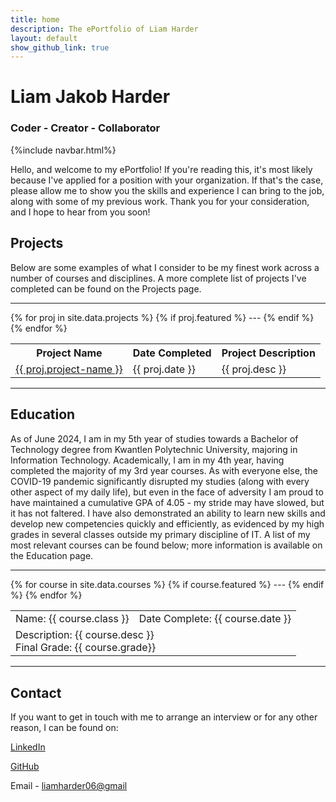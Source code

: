 ```yaml
---
title: home
description: The ePortfolio of Liam Harder
layout: default
show_github_link: true
---
```

# Liam Jakob Harder
### Coder - Creator - Collaborator
{%include navbar.html%}

Hello, and welcome to my ePortfolio! If you're reading this, it's most likely because I've applied for a position with your organization. If that's the case, please allow me to show you the skills and experience I can bring to the job, along with some of my previous work. Thank you for your consideration, and I hope to hear from you soon!

## Projects
Below are some examples of what I consider to be my finest work across a number of courses and disciplines. A more complete list of projects I've completed can be found on the Projects page.

---

<table>
	<tr>
		<th>
		Project Name
		</th>
		<th>
		Date Completed
		</th>
		<th>
		Project Description
		</th>
	</tr>
	{% for proj in site.data.projects %}
		{% if proj.featured %}
			<tr>
				<td>
					<a href="{{ proj.link }}">{{ proj.project-name }}</a>
				</td>
				<td>
					{{ proj.date }}
				</td>
				<td>
					{{ proj.desc }}
				</td>
			</tr>
			<tr>
				---
			</tr>
		{% endif %}
	{% endfor %}
</table>

---

## Education
As of June 2024, I am in my 5th year of studies towards a Bachelor of Technology degree from Kwantlen Polytechnic University, majoring in Information Technology. Academically, I am in my 4th year, having completed the majority of my 3rd year courses. As with everyone else, the COVID-19 pandemic significantly disrupted my studies (along with every other aspect of my daily life), but even in the face of adversity I am proud to have maintained a cumulative GPA of 4.05 - my stride may have slowed, but it has not faltered. I have also demonstrated an ability to learn new skills and develop new competencies quickly and efficiently, as evidenced by my high grades in several classes outside my primary discipline of IT. A list of my most relevant courses can be found below; more information is available on the Education page.

---

<table>
	{% for course in site.data.courses %}
		{% if course.featured %}
			<tr>
				<td>
					Name: {{ course.class }}
				</td>
				<td>
					Date Complete: {{ course.date }}
				</td>
			</tr>
			<tr>
				<td colspan="2">
					Description: {{ course.desc }}
					<br>
					Final Grade: {{ course.grade}}
				</td>
			</tr>
			<tr>
				---
			</tr>
		{% endif %}
	{% endfor %}
</table>

---

<h2 id="contact">Contact</h2>
If you want to get in touch with me to arrange an interview or for any other reason, I can be found on:

[LinkedIn](https://www.linkedin.com/in/liam-j-harder/)

[GitHub](https://github.com/liamharder)

Email - [liamharder06@gmail](mailto:liamharder06@gmail.com)